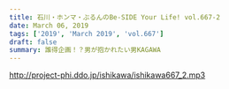 ```yaml
---
title: 石川・ホンマ・ぶるんのBe-SIDE Your Life! vol.667-2
date: March 06, 2019
tags: ['2019', 'March 2019', 'vol.667']
draft: false
summary: 誰得企画！？男が抱かれたい男KAGAWA
---
```


http://project-phi.ddo.jp/ishikawa/ishikawa667_2.mp3
